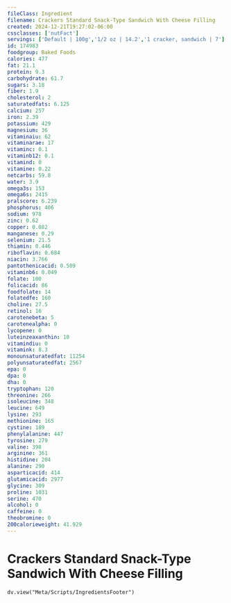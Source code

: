 ```yaml
---
fileClass: Ingredient
filename: Crackers Standard Snack-Type Sandwich With Cheese Filling
created: 2024-12-21T19:27:02-06:00
cssclasses: ['nutFact']
servings: ['Default | 100g','1/2 oz | 14.2','1 cracker, sandwich | 7']
id: 174983
foodgroup: Baked Foods
calories: 477
fat: 21.1
protein: 9.3
carbohydrate: 61.7
sugars: 3.18
fiber: 1.9
cholesterol: 2
saturatedfats: 6.125
calcium: 257
iron: 2.39
potassium: 429
magnesium: 36
vitaminaiu: 62
vitaminarae: 17
vitaminc: 0.1
vitaminb12: 0.1
vitamind: 0
vitamine: 0.22
netcarbs: 59.8
water: 3.9
omega3s: 153
omega6s: 2415
pralscore: 6.239
phosphorus: 406
sodium: 978
zinc: 0.62
copper: 0.082
manganese: 0.29
selenium: 21.5
thiamin: 0.446
riboflavin: 0.684
niacin: 3.766
pantothenicacid: 0.509
vitaminb6: 0.049
folate: 100
folicacid: 86
foodfolate: 14
folatedfe: 160
choline: 27.5
retinol: 16
carotenebeta: 5
carotenealpha: 0
lycopene: 0
luteinzeaxanthin: 10
vitamindiu: 0
vitamink: 8.3
monounsaturatedfat: 11254
polyunsaturatedfat: 2567
epa: 0
dpa: 0
dha: 0
tryptophan: 120
threonine: 266
isoleucine: 348
leucine: 649
lysine: 293
methionine: 165
cystine: 189
phenylalanine: 447
tyrosine: 279
valine: 398
arginine: 361
histidine: 204
alanine: 290
asparticacid: 414
glutamicacid: 2977
glycine: 309
proline: 1031
serine: 470
alcohol: 0
caffeine: 0
theobromine: 0
200calorieweight: 41.929
---
```


# Crackers Standard Snack-Type Sandwich With Cheese Filling

```dataviewjs
dv.view("Meta/Scripts/IngredientsFooter")
```
